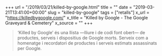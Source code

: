 +++
url = "/2019/03/21/killed-by-google.html"
title = ""
date = "2019-03-21T13:41:00+00:00"
slug = "killed-by-google"
tags = ["retalls"]
x_url = "https://killedbygoogle.com/"
x_title = "Killed by Google - The Google Graveyard & Cemetery"
x_source = ""
+++


> ‘Killed by Google’ és una llista —lliure i de codi font obert— de productes, serveis i dispositius de Google morts. Serveix com a homenatge i recordatori de productes i serveis estimats assassinats per Google.

